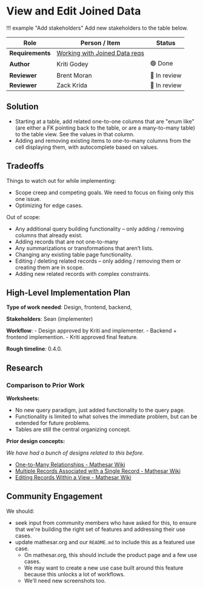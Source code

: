# View and Edit Joined Data

!!! example "Add stakeholders"
	Add new stakeholders to the table below.

| **Role** | **Person / Item** | **Status** |
|-|-|-|
| **Requirements** | [Working with Joined Data reqs](/product/requirements/2025/jouned-data) | |
| **Author** | Kriti Godey |  🟢 Done |
| **Reviewer** | Brent Moran | 🔵 In review |
| **Reviewer** | Zack Krida | 🔵 In review |

## Solution

- Starting at a table, add related one-to-one columns that are "enum like" (are either a FK pointing back to the table, or are a many-to-many table) to the table view. See the values in that column.  
- Adding and removing existing items to one-to-many columns from the cell displaying them, with autocomplete based on values. 

## Tradeoffs

Things to watch out for while implementing:

* Scope creep and competing goals. We need to focus on fixing only this one issue.  
* Optimizing for edge cases.

Out of scope:

* Any additional query building functionality – only adding / removing columns that already exist.  
* Adding records that are not one-to-many  
* Any summarizations or transformations that aren’t lists.  
* Changing any existing table page functionality.  
* Editing / deleting related records – only adding / removing them or creating them are in scope.  
* Adding new related records with complex constraints.

## High-Level Implementation Plan

**Type of work needed**: Design, frontend, backend,

**Stakeholders**: Sean (implementer)

**Workflow**:
	- Design approved by Kriti and implementer.
	- Backend + frontend implemention.
	- Kriti approved final feature.

**Rough timeline**: 0.4.0.

## Research
### Comparison to Prior Work

**Worksheets:** 

* No new query paradigm, just added functionality to the query page.  
* Functionality is limited to what solves the immediate problem, but can be extended for future problems.  
* Tables are still the central organizing concept.

**Prior design concepts:** 

*We have had a bunch of designs related to this before.*

* [One-to-Many Relationships \- Mathesar Wiki](https://wiki.mathesar.org/design/specs/views-one-to-many-relationships/)  
* [Multiple Records Associated with a Single Record \- Mathesar Wiki](https://wiki.mathesar.org/design/specs/multiple-records-spec/)  
* [Editing Records Within a View \- Mathesar Wiki](https://wiki.mathesar.org/design/specs/eding-view-records/)


## Community Engagement

We should:

- seek input from community members who have asked for this, to ensure that we're building the right set of features and addressing their use cases.
- update mathesar.org and our `README.md` to include this as a featured use case.
	- On mathesar.org, this should include the product page and a few use cases.
	- We may want to create a new use case built around this feature because this unlocks a lot of workflows.
	- We'll need new screenshots too.
